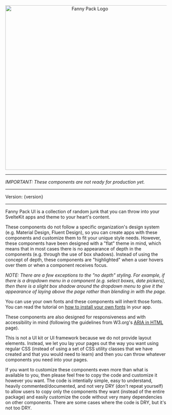 <script lang="ts">
  import Logo from "/src/assets/images/fanny-pack.svg";

  // Get app version from package.json using Vite: https://stackoverflow.com/questions/67194082/how-can-i-display-the-current-app-version-from-package-json-to-the-user-using-vi.
  let version = __APP_VERSION__;
</script>


<div id="home">
  <div id="img-container">
    <img src={Logo} alt="Fanny Pack Logo" />
  </div>
</div>

---

*IMPORTANT: These components are not ready for production yet.*

---

Version: {version}

---

Fanny Pack UI is a collection of random junk that you can throw into your SvelteKit apps and theme to your heart's content.
 
These components do not follow a specific organization's design system (e.g. Material Design, Fluent Design), so you can create apps with these components and customize them to fit your unique style needs. However, these components have been designed with a "flat" theme in mind, which means that in most cases there is no appearance of depth in the components (e.g. through the use of box shadows). Instead of using the concept of depth, these components are "highlighted" when a user hovers over them or when a component receives focus. 

*NOTE: There are a few exceptions to the "no depth" styling. For example, if there is a dropdown menu in a component (e.g. select boxes, date pickers), then there is a slight box shadow around the dropdown menu to give it the appearance of laying above the page rather than blending in with the page.*

You can use your own fonts and these components will inherit those fonts. You can read the tutorial on [how to install your own fonts](/get-started#install-fonts) in your app.

These components are also designed for responsiveness and with accessibility in mind (following the guidelines from W3.org's [ARIA in HTML](https://www.w3.org/TR/html-aria/#docconformance) page).

This is not a UI kit or UI framework because we do not provide layout elements. Instead, we let you lay your pages out the way you want using regular CSS (instead of using a set of CSS utility classes that we have created and that you would need to learn) and then you can throw whatever components you need into your pages.

If you want to customize these components even more than what is available to you, then please feel free to copy the code and customize it however you want. The code is intentially simple, easy to understand, heavily commented/documented, and not very DRY (don't repeat yourself) to allow users to copy only the components they want (instead of the entire package) and easily customize the code without very many dependencies on other components. There are some cases where the code is DRY, but it's not too DRY.


<style>
  #home {
    
    & #img-container {
      margin-top: 40px;
      text-align: center;

      & img {
        width: 512px;
      }
    }
  }
</style>
